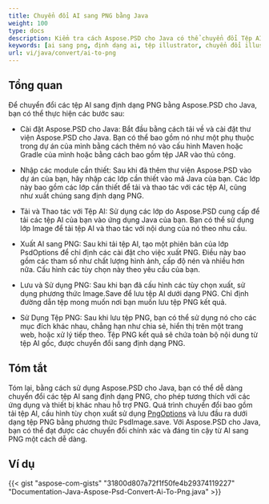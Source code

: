 ```yaml
---
title: Chuyển đổi AI sang PNG bằng Java
weight: 100
type: docs
description: Kiểm tra cách Aspose.PSD cho Java có thể chuyển đổi Tệp AI thành PNG.
keywords: [ai sang png, định dạng ai, tệp illustrator, chuyển đổi illustrator, png, psd api, java, mẫu mã code]
url: vi/java/convert/ai-to-png
---
```


## **Tổng quan**
Để chuyển đổi các tệp AI sang định dạng PNG bằng Aspose.PSD cho Java, bạn có thể thực hiện các bước sau:

- Cài đặt Aspose.PSD cho Java: Bắt đầu bằng cách tải về và cài đặt thư viện Aspose.PSD cho Java. Bạn có thể bao gồm nó như một phụ thuộc trong dự án của mình bằng cách thêm nó vào cấu hình Maven hoặc Gradle của mình hoặc bằng cách bao gồm tệp JAR vào thủ công.

- Nhập các module cần thiết: Sau khi đã thêm thư viện Aspose.PSD vào dự án của bạn, hãy nhập các lớp cần thiết vào mã Java của bạn. Các lớp này bao gồm các lớp cần thiết để tải và thao tác với các tệp AI, cũng như xuất chúng sang định dạng PNG.

- Tải và Thao tác với Tệp AI: Sử dụng các lớp do Aspose.PSD cung cấp để tải các tệp AI của bạn vào ứng dụng Java của bạn. Bạn có thể sử dụng lớp Image để tải tệp AI và thao tác với nội dung của nó theo nhu cầu.

- Xuất AI sang PNG: Sau khi tải tệp AI, tạo một phiên bản của lớp PsdOptions để chỉ định các cài đặt cho việc xuất PNG. Điều này bao gồm các tham số như chất lượng hình ảnh, cấp độ nén và nhiều hơn nữa. Cấu hình các tùy chọn này theo yêu cầu của bạn.

- Lưu và Sử dụng PNG: Sau khi bạn đã cấu hình các tùy chọn xuất, sử dụng phương thức Image.Save để lưu tệp AI dưới dạng PNG. Chỉ định đường dẫn tệp mong muốn nơi bạn muốn lưu tệp PNG kết quả.

- Sử Dụng Tệp PNG: Sau khi lưu tệp PNG, bạn có thể sử dụng nó cho các mục đích khác nhau, chẳng hạn như chia sẻ, hiển thị trên một trang web, hoặc xử lý tiếp theo. Tệp PNG kết quả sẽ chứa toàn bộ nội dung từ tệp AI gốc, được chuyển đổi sang định dạng PNG.

## **Tóm tắt**
Tóm lại, bằng cách sử dụng Aspose.PSD cho Java, bạn có thể dễ dàng chuyển đổi các tệp AI sang định dạng PNG, cho phép tương thích với các ứng dụng và thiết bị khác nhau hỗ trợ PNG. Quá trình chuyển đổi bao gồm tải tệp AI, cấu hình tùy chọn xuất sử dụng [PngOptions](https://reference.aspose.com/psd/java/com.aspose.psd.imageoptions/pngoptions/) và lưu đầu ra dưới dạng tệp PNG bằng phương thức PsdImage.save. Với Aspose.PSD cho Java, bạn có thể đạt được các chuyển đổi chính xác và đáng tin cậy từ AI sang PNG một cách dễ dàng.

## **Ví dụ**
{{< gist "aspose-com-gists" "31800d807a72f1f50fe4b29374119227" "Documentation-Java-Aspose-Psd-Convert-Ai-To-Png.java" >}}
